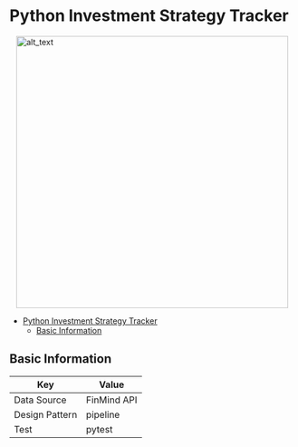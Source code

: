 # Python Investment Strategy Tracker

<div style="display: flex; justify-content: center;">
  <img src="images/demo.gif" alt="alt_text" height="480px">
</div>

- [Python Investment Strategy Tracker](#python-investment-strategy-tracker)
  - [Basic Information](#basic-information)

## Basic Information
| Key            | Value       |
|----------------|-------------|
| Data Source    | FinMind API |
| Design Pattern | pipeline    |
| Test           | pytest      |